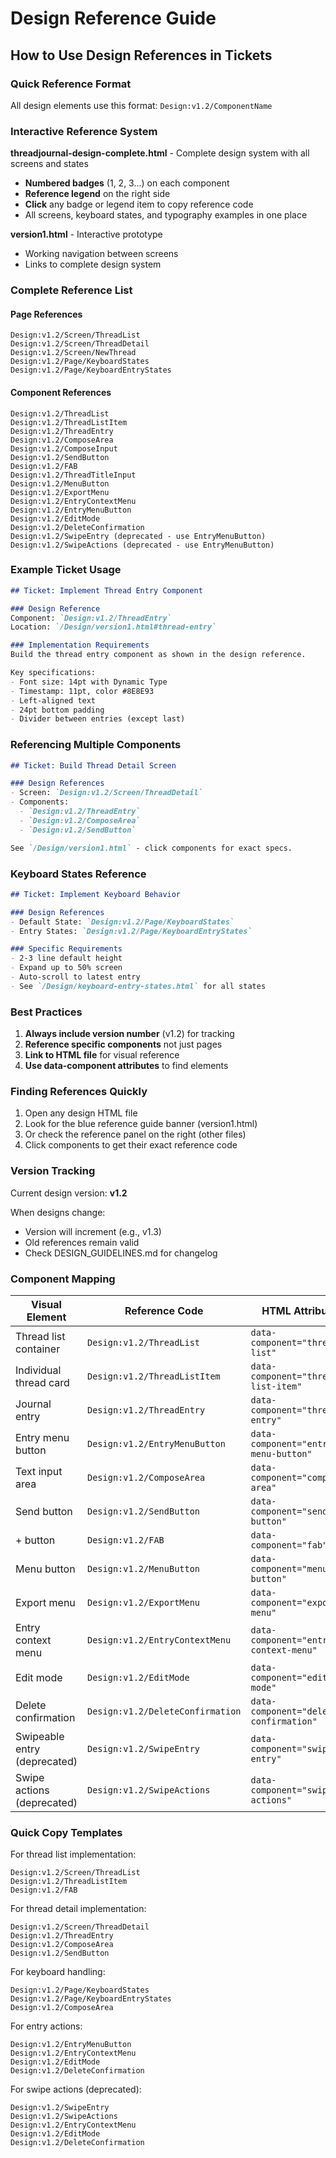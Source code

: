 # Design Reference Guide

## How to Use Design References in Tickets

### Quick Reference Format

All design elements use this format: `Design:v1.2/ComponentName`

### Interactive Reference System

**threadjournal-design-complete.html** - Complete design system with all screens and states
   - **Numbered badges** (1, 2, 3...) on each component
   - **Reference legend** on the right side
   - **Click** any badge or legend item to copy reference code
   - All screens, keyboard states, and typography examples in one place

**version1.html** - Interactive prototype
   - Working navigation between screens
   - Links to complete design system

### Complete Reference List

#### Page References
```
Design:v1.2/Screen/ThreadList
Design:v1.2/Screen/ThreadDetail  
Design:v1.2/Screen/NewThread
Design:v1.2/Page/KeyboardStates
Design:v1.2/Page/KeyboardEntryStates
```

#### Component References
```
Design:v1.2/ThreadList
Design:v1.2/ThreadListItem
Design:v1.2/ThreadEntry
Design:v1.2/ComposeArea
Design:v1.2/ComposeInput
Design:v1.2/SendButton
Design:v1.2/FAB
Design:v1.2/ThreadTitleInput
Design:v1.2/MenuButton
Design:v1.2/ExportMenu
Design:v1.2/EntryContextMenu
Design:v1.2/EntryMenuButton
Design:v1.2/EditMode
Design:v1.2/DeleteConfirmation
Design:v1.2/SwipeEntry (deprecated - use EntryMenuButton)
Design:v1.2/SwipeActions (deprecated - use EntryMenuButton)
```

### Example Ticket Usage

```markdown
## Ticket: Implement Thread Entry Component

### Design Reference
Component: `Design:v1.2/ThreadEntry`
Location: `/Design/version1.html#thread-entry`

### Implementation Requirements
Build the thread entry component as shown in the design reference.

Key specifications:
- Font size: 14pt with Dynamic Type
- Timestamp: 11pt, color #8E8E93
- Left-aligned text
- 24pt bottom padding
- Divider between entries (except last)
```

### Referencing Multiple Components

```markdown
## Ticket: Build Thread Detail Screen

### Design References
- Screen: `Design:v1.2/Screen/ThreadDetail`
- Components:
  - `Design:v1.2/ThreadEntry`
  - `Design:v1.2/ComposeArea`
  - `Design:v1.2/SendButton`

See `/Design/version1.html` - click components for exact specs.
```

### Keyboard States Reference

```markdown
## Ticket: Implement Keyboard Behavior

### Design References
- Default State: `Design:v1.2/Page/KeyboardStates`
- Entry States: `Design:v1.2/Page/KeyboardEntryStates`

### Specific Requirements
- 2-3 line default height
- Expand up to 50% screen
- Auto-scroll to latest entry
- See `/Design/keyboard-entry-states.html` for all states
```

### Best Practices

1. **Always include version number** (v1.2) for tracking
2. **Reference specific components** not just pages
3. **Link to HTML file** for visual reference
4. **Use data-component attributes** to find elements

### Finding References Quickly

1. Open any design HTML file
2. Look for the blue reference guide banner (version1.html)
3. Or check the reference panel on the right (other files)
4. Click components to get their exact reference code

### Version Tracking

Current design version: **v1.2**

When designs change:
- Version will increment (e.g., v1.3)
- Old references remain valid
- Check DESIGN_GUIDELINES.md for changelog

### Component Mapping

| Visual Element | Reference Code | HTML Attribute |
|----------------|----------------|----------------|
| Thread list container | `Design:v1.2/ThreadList` | `data-component="thread-list"` |
| Individual thread card | `Design:v1.2/ThreadListItem` | `data-component="thread-list-item"` |
| Journal entry | `Design:v1.2/ThreadEntry` | `data-component="thread-entry"` |
| Entry menu button | `Design:v1.2/EntryMenuButton` | `data-component="entry-menu-button"` |
| Text input area | `Design:v1.2/ComposeArea` | `data-component="compose-area"` |
| Send button | `Design:v1.2/SendButton` | `data-component="send-button"` |
| + button | `Design:v1.2/FAB` | `data-component="fab"` |
| Menu button | `Design:v1.2/MenuButton` | `data-component="menu-button"` |
| Export menu | `Design:v1.2/ExportMenu` | `data-component="export-menu"` |
| Entry context menu | `Design:v1.2/EntryContextMenu` | `data-component="entry-context-menu"` |
| Edit mode | `Design:v1.2/EditMode` | `data-component="edit-mode"` |
| Delete confirmation | `Design:v1.2/DeleteConfirmation` | `data-component="delete-confirmation"` |
| Swipeable entry (deprecated) | `Design:v1.2/SwipeEntry` | `data-component="swipe-entry"` |
| Swipe actions (deprecated) | `Design:v1.2/SwipeActions` | `data-component="swipe-actions"` |

### Quick Copy Templates

For thread list implementation:
```
Design:v1.2/Screen/ThreadList
Design:v1.2/ThreadListItem
Design:v1.2/FAB
```

For thread detail implementation:
```
Design:v1.2/Screen/ThreadDetail
Design:v1.2/ThreadEntry
Design:v1.2/ComposeArea
Design:v1.2/SendButton
```

For keyboard handling:
```
Design:v1.2/Page/KeyboardStates
Design:v1.2/Page/KeyboardEntryStates
Design:v1.2/ComposeArea
```

For entry actions:
```
Design:v1.2/EntryMenuButton
Design:v1.2/EntryContextMenu
Design:v1.2/EditMode
Design:v1.2/DeleteConfirmation
```

For swipe actions (deprecated):
```
Design:v1.2/SwipeEntry
Design:v1.2/SwipeActions
Design:v1.2/EntryContextMenu
Design:v1.2/EditMode
Design:v1.2/DeleteConfirmation
```